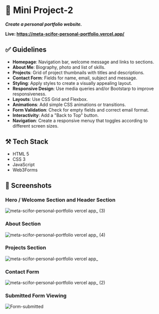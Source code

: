 # 🎯 Mini Project-2

***Create a personal portfolio website.***

**Live: https://meta-scifor-personal-portfolio.vercel.app/** 

## ✅ Guidelines
- **Homepage**: Navigation bar, welcome message and links to sections.
- **About Me**: Biography, photo and list of skills.
- **Projects**: Grid of project thumbnails with titles and descriptions.
- **Contact Form**: Fields for name, email, subject and message.
- **Styling**: Apply styles to create a visually appealing layout.
- **Responsive Design**: Use media queries and/or Bootstarp to improve responsiveness.
- **Layouts**: Use CSS Grid and Flexbox.
- **Animations**: Add simple CSS animations or transitions.
- **Form Validation**: Check for empty fields and correct email format.
- **Interactivity**: Add a "Back to Top" button.
- **Navigation**: Create a responsive menuy that toggles according to different screen sizes.

## ⚒️ Tech Stack
- HTML 5
- CSS 3
- JavaScript
- Web3Forms

## 📸 Screenshots
### Hero / Welcome Section and Header Section
![meta-scifor-personal-portfolio vercel app_ (3)](https://github.com/user-attachments/assets/a7357f60-3bcb-417b-b60b-c7a28e70a222)

### About Section
![meta-scifor-personal-portfolio vercel app_ (4)](https://github.com/user-attachments/assets/6ee0d2cb-51e0-4ca7-8b0a-ec60fdcf5f11)

### Projects Section
![meta-scifor-personal-portfolio vercel app_](https://github.com/user-attachments/assets/ea3742aa-5edb-4846-8720-6d34f6fd9172)

### Contact Form
![meta-scifor-personal-portfolio vercel app_ (2)](https://github.com/user-attachments/assets/54faafc8-6969-498b-8da6-8d895a6efcf8)

### Submitted Form Viewing
![Form-submitted](https://github.com/user-attachments/assets/9d9d975f-90fb-47a5-a357-7870766ba934)

